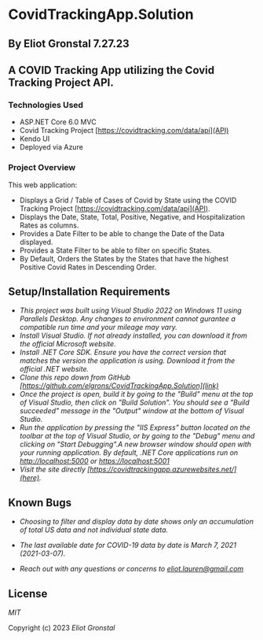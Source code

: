 # CovidTrackingApp.Solution
## By Eliot Gronstal 7.27.23
## A COVID Tracking App utilizing the Covid Tracking Project API.

### Technologies Used
* ASP.NET Core 6.0 MVC
* Covid Tracking Project [https://covidtracking.com/data/api](API)
* Kendo UI
* Deployed via Azure

### Project Overview
This web application:
* Displays a Grid / Table of Cases of Covid by State using the COVID Tracking Project [https://covidtracking.com/data/api](API).
* Displays the Date, State, Total, Positive, Negative, and Hospitalization Rates as columns.
* Provides a Date Filter to be able to change the Date of the Data displayed.
* Provides a State Filter to be able to filter on specific States.
* By Default, Orders the States by the States that have the highest Positive Covid Rates
in Descending Order.

## Setup/Installation Requirements

* _This project was built using Visual Studio 2022 on Windows 11 using Parallels Desktop. Any changes to environment cannot gurantee a compatible run time and your mileage may vary._
* _Install Visual Studio. If not already installed, you can download it from the official Microsoft website._
* _Install .NET Core SDK. Ensure you have the correct version that matches the version the application is using. Download it from the official .NET website._
* _Clone this repo down from GitHub [https://github.com/elgrons/CovidTrackingApp.Solution](link)_
* _Once the project is open, build it by going to the "Build" menu at the top of Visual Studio, then click on "Build Solution". You should see a "Build succeeded" message in the "Output" window at the bottom of Visual Studio._
* _Run the application by pressing the "IIS Express" button located on the toolbar at the top of Visual Studio, or by going to the "Debug" menu and clicking on "Start Debugging".A new browser window should open with your running application. By default, .NET Core applications run on [http://localhost:5000](http://localhost:5000) or [https://localhost:5001](https://localhost:5001)_
* _Visit the site directly [https://covidtrackingapp.azurewebsites.net/](here)._

## Known Bugs

* _Choosing to filter and display data by date shows only an accumulation of total US data and not individual state data._

* _The last available date for COVID-19 data by date is March 7, 2021 (2021-03-07)._

* _Reach out with any questions or concerns to [eliot.lauren@gmail.com](eliot.lauren@gmail.com)_

## License

_MIT_

Copyright (c) 2023 _Eliot Gronstal_



